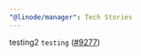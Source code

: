 ```yaml
---
"@linode/manager": Tech Stories
---
```


testing2 `testing` ([#9277](https://github.com/linode/manager/pull/9277))
